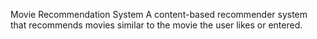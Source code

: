 Movie Recommendation System
A content-based recommender system that recommends movies similar to the movie the user likes or entered.
